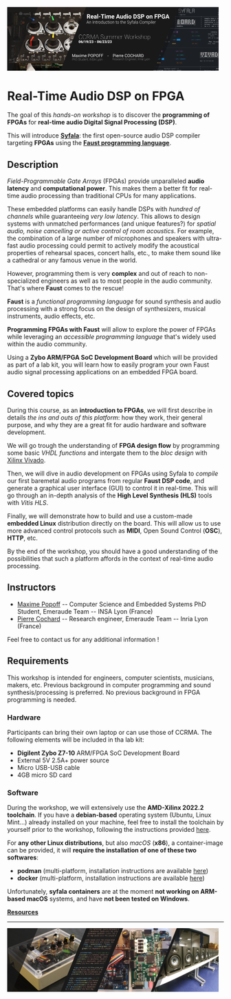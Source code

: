 <img src="banner50p.png" alt="banner" style="zoom:50%;" />

# Real-Time Audio DSP on FPGA

The goal of this *hands-on workshop* is to discover the **programming of FPGAs** for **real-time audio Digital Signal Processing (DSP)**.

This will introduce **[Syfala](https://github.com/inria-emeraude/syfala)**: the first open-source audio DSP compiler targeting **FPGAs** using the **[Faust programming language](https://faust.grame.fr/)**.



## Description

*Field-Programmable Gate Arrays* (FPGAs) provide unparalleled **audio latency** and **computational power**. This makes them a better fit for real-time audio processing than traditional CPUs for many applications.

These embedded platforms can easily handle DSPs with *hundred of channels* while guaranteeing *very low latency*. This allows to design systems with unmatched performances (and unique features?) for *spatial audio, noise cancelling or active control of room acoustics*. For example, the combination of a large number of microphones and speakers with ultra-fast audio processing could permit to actively modify the acoustical properties of rehearsal spaces, concert halls, etc., to make them sound like a cathedral or any famous venue in the world.

However, programming them is very **complex** and out of reach to non-specialized engineers as well as to most people in the audio community. That's where **Faust** comes to the rescue!

**Faust** is a *functional programming language* for sound synthesis and audio processing with a strong focus on the  design of synthesizers, musical instruments, audio effects, etc.

**Programming FPGAs with Faust** will allow to explore the power of FPGAs while leveraging an *accessible programming language* that's widely used within the audio community.

Using a **Zybo ARM/FPGA SoC Development Board** which will be provided as part of a lab kit, you will learn how to easily program your own Faust audio signal processing applications on an embedded FPGA board.

## Covered topics

During this course, as an **introduction to FPGAs**, we will first describe in details *the ins and outs of this platform*: how they work, their general purpose, and why they are a great fit for audio hardware and software development.

We will go trough the understanding of **FPGA design flow** by programming some basic *VHDL functions* and intergate them to the *bloc design* with [Xilinx Vivado](https://www.xilinx.com/products/design-tools/vivado.html).

Then, we will dive in audio development on FPGAs using Syfala to *compile* our first baremetal audio programs from regular **Faust DSP code**, and generate a graphical user interface (GUI) to control it in real-time.
This will go through an in-depth analysis of the **High Level Synthesis (HLS)** tools with *Vitis HLS*.

Finally, we will demonstrate how to build and use a custom-made **embedded Linux** distribution directly on the board. This will allow us to use more advanced control protocols such as **MIDI**, Open Sound Control (**OSC**), **HTTP**, etc.

By the end of the workshop, you should have a good understanding of the possibilities that such a platform affords in the context of real-time audio processing.

## Instructors

- [Maxime Popoff](https://profiles.stanford.edu/maxime-popoff?releaseVersion=10.5.1) -- Computer Science and Embedded Systems PhD Student, Emeraude Team -- INSA Lyon (France)
- [Pierre Cochard](mailto:pierre.cochard@inria.fr) -- Research engineer, Emeraude Team -- Inria Lyon (France)

Feel free to contact us for any additional information !

## Requirements

This workshop is intended for engineers, computer scientists, musicians, makers, etc. Previous background in computer programming and sound synthesis/processing is preferred. No previous background in FPGA programming is needed.

### Hardware

Participants can bring their own laptop or can use those of CCRMA.
The following elements will be included in tha lab kit:

- **Digilent Zybo Z7-10** ARM/FPGA SoC Development Board
- External 5V 2.5A+ power source
- Micro USB-USB cable
- 4GB micro SD card

### Software

During the workshop, we will extensively use the **AMD-Xilinx 2022.2 toolchain**. If you have a **debian-based** operating system (Ubuntu, Linux Mint...) already installed on your machine, feel free to install the toolchain by yourself prior to the workshop, following the instructions provided [here](syfala-installation.md).

For **any other Linux distributions**, but also *macOS* (**x86**), a container-image can be provided, it will **require the installation of one of these two softwares**:

- **podman** (multi-platform, installation instructions are available [here](https://podman.io/getting-started/installation))
- **docker** (multi-platform, installation instructions are available [here](https://docs.docker.com/get-docker/))

Unfortunately, **syfala containers** are at the moment **not working on ARM-based macOS** systems, and have **not been tested on Windows**.



[**Resources**](resources.md)

---

<img src="banner50_btm.png" alt="banner" style="zoom:50%;" />

